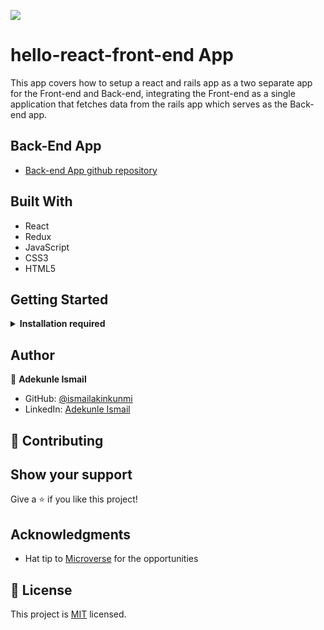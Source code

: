 ![](https://img.shields.io/badge/Microverse-blueviolet)

# hello-react-front-end App

This app covers how to setup a react and rails app as a two separate app for the Front-end and Back-end, integrating the Front-end as a single application that fetches data from the rails app which serves as the Back-end app.

## Back-End App

- [Back-end App github repository](https://github.com/ismailakinkunmi/hello-rails-back-end.git)

## Built With

- React
- Redux
- JavaScript
- CSS3
- HTML5

## Getting Started

<details>
    <summary><b>Installation required</b></summary>

#### Step 0: Prerequisites

- A text editor (preferably Visual Studio Code, or any code editor of your choice)
- [Git](https://git-scm.com/downloads)
- [Node](https://nodejs.org/en/download/)
- #### Clone this repository

To get a local copy up and running, download th zip file or follow the steps below by rnning these commands in your command line.

```bash
git clone https://github.com/ismailakinkunmi/hello-react-front-end.git
```

- Navigate to the location of the folder in your machine:

```bash
cd hello-react-front-end
```

#### Step 0.1: Prerequisites

Run the following command in your terminal or command line to install the `npm` packages

- `npm install`
- `npm start`

<sub>To learn React, check out the [React documentation](https://reactjs.org/).
</sub>

</details>

## Author

👤 **Adekunle Ismail**

- GitHub: [@ismailakinkunmi](https://github.com/ismailakinkunmi)
- LinkedIn: [Adekunle Ismail](https://www.linkedin.com/in/adismail4/)

## 🤝 Contributing

## Show your support

Give a ⭐️ if you like this project!

## Acknowledgments

- Hat tip to [Microverse](https://bit.ly/MicroverseTN) for the opportunities

## 📝 License

This project is [MIT](./MIT.md) licensed.
